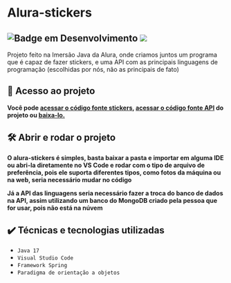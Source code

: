 # Alura-stickers
## ![Badge em Desenvolvimento](http://img.shields.io/static/v1?label=STATUS&message=FINALZADO&color=red&style=for-the-badge) <img src="http://img.shields.io/static/v1?label=Java&message=17&color=blue&style=for-the-badge&logo=openjdk"/>
Projeto feito na Imersão Java da Alura, onde criamos juntos um programa que é capaz de fazer stickers, e uma API com as principais linguagens de programação (escolhidas por nós, não as principais de fato)

## 📁 Acesso ao projeto

**Você pode [acessar o código fonte stickers](https://github.com/gustavofalconi/alura-stickers/tree/main/alura-stickers), [acessar o código fonte API](https://github.com/gustavofalconi/alura-stickers/tree/main/linguagens-api/)  do projeto ou [baixa-lo.](https://github.com/gustavofalconi/alura-stickers/archive/refs/heads/main.zip)**

## 🛠️ Abrir e rodar o projeto

**O alura-stickers é simples, basta baixar a pasta e importar em alguma IDE ou abri-la diretamente no VS Code e rodar com o tipo de arquivo de preferência, pois ele suporta diferentes tipos, como fotos da máquina ou na web, seria necessário mudar no código**

**Já a API das linguagens seria necessário fazer a troca do banco de dados na API, assim utilizando um banco do MongoDB criado pela pessoa que for usar, pois não está na núvem**

## ✔️ Técnicas e tecnologias utilizadas

- ``Java 17``
- ``Visual Studio Code``
- ``Framework Spring``
- ``Paradigma de orientação a objetos``
